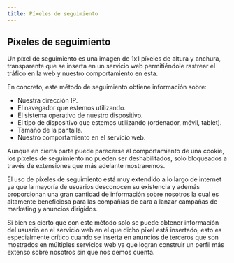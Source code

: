 ```yaml
---
title: Píxeles de seguimiento
---
```


## Píxeles de seguimiento

Un píxel de seguimiento es una imagen de 1x1 píxeles de altura y anchura, transparente que se inserta en un servicio web permitiéndole rastrear el tráfico en la web y nuestro comportamiento en esta.

En concreto, este método de seguimiento obtiene información sobre:

* Nuestra dirección IP.
* El navegador que estemos utilizando.
* El sistema operativo de nuestro dispositivo.
* El tipo de dispositivo que estemos utilizando (ordenador, móvil, tablet).
* Tamaño de la pantalla.
* Nuestro comportamiento en el servicio web.

Aunque en cierta parte puede parecerse al comportamiento de una cookie, los píxeles de seguimiento no pueden ser deshabilitados, solo bloqueados a través de extensiones que más adelante mostraremos.

El uso de píxeles de seguimiento está muy extendido a lo largo de internet ya que la mayoría de usuarios desconocen su existencia y además proporcionan una gran cantidad de información sobre nosotros la cual es altamente beneficiosa para las compañías de cara a lanzar campañas de marketing y anuncios dirigidos.

Si bien es cierto que con este método solo se puede obtener información del usuario en el servicio web en el que dicho píxel está insertado, esto  es especialmente crítico cuando se inserta en anuncios de terceros que son mostrados en múltiples servicios web ya que logran construir un perfil más extenso sobre nosotros sin que nos demos cuenta.